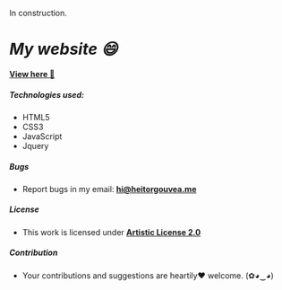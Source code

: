 In construction.

# ***My website :smile:***
[**View here :metal:**](http://heitorgouvea.me)
##### Technologies used:

- HTML5
- CSS3
- JavaScript
- Jquery

##### Bugs

- Report bugs in my email: **hi@heitorgouvea.me**

##### License

- This work is licensed under [**Artistic License 2.0**](https://github.com/HeitorG/heitorg.github.io/blob/master/LICENSE.md)

##### Contribution

- Your contributions and suggestions are heartily♥ welcome. (✿◕‿◕)

